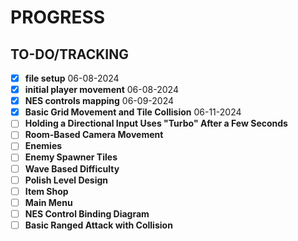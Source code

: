# PROGRESS

## TO-DO/TRACKING
- [x] **file setup** 06-08-2024
- [x] **initial player movement** 06-08-2024
- [x] **NES controls mapping** 06-09-2024
- [x] **Basic Grid Movement and Tile Collision** 06-11-2024
- [ ] **Holding a Directional Input Uses "Turbo" After a Few Seconds** 
- [ ] **Room-Based Camera Movement**
- [ ] **Enemies**
- [ ] **Enemy Spawner Tiles**
- [ ] **Wave Based Difficulty**
- [ ] **Polish Level Design**
- [ ] **Item Shop**
- [ ] **Main Menu**
- [ ] **NES Control Binding Diagram**
- [ ] **Basic Ranged Attack with Collision**